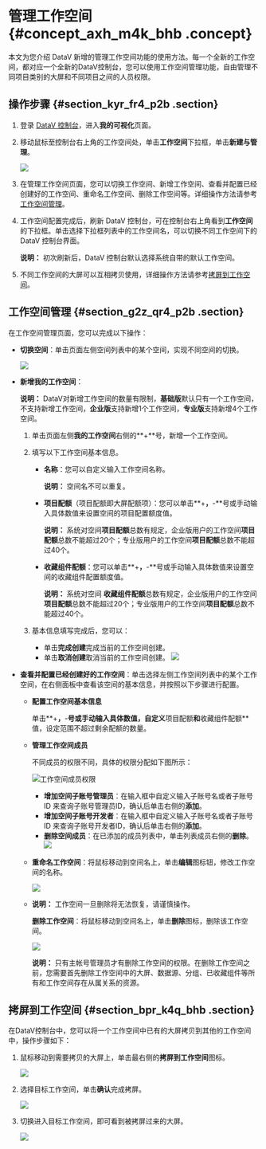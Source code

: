 # 管理工作空间 {#concept_axh_m4k_bhb .concept}

本文为您介绍 DataV 新增的管理工作空间功能的使用方法。每一个全新的工作空间，都对应一个全新的DataV控制台，您可以使用工作空间管理功能，自由管理不同项目类别的大屏和不同项目之间的人员权限。

## 操作步骤 {#section_kyr_fr4_p2b .section}

1.  登录 [DataV 控制台](https://datav.aliyun.com/)，进入**我的可视化**页面。
2.  移动鼠标至控制台右上角的工作空间处，单击**工作空间**下拉框，单击**新建与管理**。

    ![](http://static-aliyun-doc.oss-cn-hangzhou.aliyuncs.com/assets/img/136649/155297555340657_zh-CN.png)

3.  在管理工作空间页面，您可以切换工作空间、新增工作空间、查看并配置已经创建好的工作空间、重命名工作空间、删除工作空间等。详细操作方法请参考[工作空间管理](#)。
4.  工作空间配置完成后，刷新 DataV 控制台，可在控制台右上角看到**工作空间**的下拉框。单击选择下拉框列表中的工作空间名，可以切换不同工作空间下的 DataV 控制台界面。

    **说明：** 初次刷新后，DataV 控制台默认选择系统自带的默认工作空间。

5.  不同工作空间的大屏可以互相拷贝使用，详细操作方法请参考[拷屏到工作空间](#)。

## 工作空间管理 {#section_g2z_qr4_p2b .section}

在工作空间管理页面，您可以完成以下操作：

-   **切换空间**：单击页面左侧空间列表中的某个空间，实现不同空间的切换。

    ![](http://static-aliyun-doc.oss-cn-hangzhou.aliyuncs.com/assets/img/136649/155297555340690_zh-CN.png)

-   **新增我的工作空间**：

    **说明：** DataV对新增工作空间的数量有限制，**基础版**默认只有一个工作空间，不支持新增工作空间，**企业版**支持新增1个工作空间，**专业版**支持新增4个工作空间。

    1.  单击页面左侧**我的工作空间**右侧的**+**号，新增一个工作空间。
    2.  填写以下工作空间基本信息。
        -   **名称**：您可以自定义输入工作空间名称。

            **说明：** 空间名不可以重复。

        -   **项目配额**（项目配额即大屏配额项）：您可以单击**+**，**-**号或手动输入具体数值来设置空间的项目配置额度值。

            **说明：** 系统对空间**项目配额**总数有规定，企业版用户的工作空间**项目配额**总数不能超过20个；专业版用户的工作空间**项目配额**总数不能超过40个。

        -   **收藏组件配额**：您可以单击**+**，**-**号或手动输入具体数值来设置空间的收藏组件配置额度值。

            **说明：** 系统对空间 **收藏组件配额**总数有规定，企业版用户的工作空间**项目配额**总数不能超过20个；专业版用户的工作空间**项目配额**总数不能超过40个。

    3.  基本信息填写完成后，您可以：
        -   单击**完成创建**完成当前的工作空间创建。
        -   单击**取消创建**取消当前的工作空间创建。
    ![](http://static-aliyun-doc.oss-cn-hangzhou.aliyuncs.com/assets/img/136649/155297555340669_zh-CN.png)

-   **查看并配置已经创建好的工作空间**：单击选择左侧工作空间列表中的某个工作空间，在右侧面板中查看该空间的基本信息，并按照以下步骤进行配置。
    -   **配置工作空间基本信息**

        单击**+**，**-**号或手动输入具体数值，自定义**项目配额**和**收藏组件配额**值，设定范围不超过剩余配额的数量。

    -   **管理工作空间成员**

        不同成员的权限不同，具体的权限分配如下图所示：

        ![工作空间成员权限](http://static-aliyun-doc.oss-cn-hangzhou.aliyuncs.com/assets/img/136649/155297555340947_zh-CN.png)

        -   **增加空间子账号管理员**：在输入框中自定义输入子账号名或者子账号 ID 来查询子账号管理员ID，确认后单击右侧的**添加**。
        -   **增加空间子账号开发者**：在输入框中自定义输入子账号名或者子账号 ID 来查询子账号开发者ID，确认后单击右侧的**添加**。
        -   **删除空间成员**：在已添加的成员列表中，单击列表成员右侧的**删除**。
        ![](http://static-aliyun-doc.oss-cn-hangzhou.aliyuncs.com/assets/img/136649/155297555340670_zh-CN.png)

    -   **重命名工作空间**：将鼠标移动到空间名上，单击**编辑**图标钮，修改工作空间的名称。

        ![](http://static-aliyun-doc.oss-cn-hangzhou.aliyuncs.com/assets/img/136649/155297555440671_zh-CN.png)

    -   **说明：** 工作空间一旦删除将无法恢复，请谨慎操作。

        **删除工作空间**：将鼠标移动到空间名上，单击**删除**图标，删除该工作空间。

        ![](http://static-aliyun-doc.oss-cn-hangzhou.aliyuncs.com/assets/img/136649/155297555440672_zh-CN.png)

        **说明：** 只有主帐号管理员才有删除工作空间的权限。在删除工作空间之前，您需要首先删除工作空间中的大屏、数据源、分组、已收藏组件等所有和工作空间存在从属关系的资源。


## 拷屏到工作空间 {#section_bpr_k4q_bhb .section}

在DataV控制台中，您可以将一个工作空间中已有的大屏拷贝到其他的工作空间中，操作步骤如下：

1.  鼠标移动到需要拷贝的大屏上，单击最右侧的**拷屏到工作空间**图标。

    ![](http://static-aliyun-doc.oss-cn-hangzhou.aliyuncs.com/assets/img/136649/155297555440694_zh-CN.png)

2.  选择目标工作空间，单击**确认**完成拷屏。

    ![](http://static-aliyun-doc.oss-cn-hangzhou.aliyuncs.com/assets/img/136649/155297555440699_zh-CN.png)

3.  切换进入目标工作空间，即可看到被拷屏过来的大屏。

    ![](http://static-aliyun-doc.oss-cn-hangzhou.aliyuncs.com/assets/img/136649/155297555440700_zh-CN.png)


